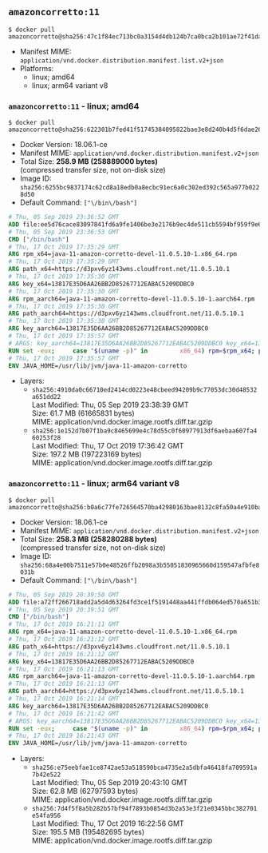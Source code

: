 ## `amazoncorretto:11`

```console
$ docker pull amazoncorretto@sha256:47c1f84ec713bc0a3154d4db124b7ca0bca2b101ae72f41da9c06f016309f344
```

-	Manifest MIME: `application/vnd.docker.distribution.manifest.list.v2+json`
-	Platforms:
	-	linux; amd64
	-	linux; arm64 variant v8

### `amazoncorretto:11` - linux; amd64

```console
$ docker pull amazoncorretto@sha256:622301b7fed41f51745384095822bae3e8d240b4d5f6dae26297fbe520b2df6b
```

-	Docker Version: 18.06.1-ce
-	Manifest MIME: `application/vnd.docker.distribution.manifest.v2+json`
-	Total Size: **258.9 MB (258889000 bytes)**  
	(compressed transfer size, not on-disk size)
-	Image ID: `sha256:6255bc9837174c62cd8a18edb0a8ecbc91ec6a0c302ed392c565a977b0228d50`
-	Default Command: `["\/bin\/bash"]`

```dockerfile
# Thu, 05 Sep 2019 23:36:52 GMT
ADD file:ee5d76cace83097841fd6a9fe1406be3e2176b9ec4de511cb5594bf959f9e657 in / 
# Thu, 05 Sep 2019 23:36:53 GMT
CMD ["/bin/bash"]
# Thu, 17 Oct 2019 17:35:29 GMT
ARG rpm_x64=java-11-amazon-corretto-devel-11.0.5.10-1.x86_64.rpm
# Thu, 17 Oct 2019 17:35:29 GMT
ARG path_x64=https://d3pxv6yz143wms.cloudfront.net/11.0.5.10.1
# Thu, 17 Oct 2019 17:35:30 GMT
ARG key_x64=13817E35D6AA26BB2D85267712EABAC5209DDBC0
# Thu, 17 Oct 2019 17:35:30 GMT
ARG rpm_aarch64=java-11-amazon-corretto-devel-11.0.5.10-1.aarch64.rpm
# Thu, 17 Oct 2019 17:35:30 GMT
ARG path_aarch64=https://d3pxv6yz143wms.cloudfront.net/11.0.5.10.1
# Thu, 17 Oct 2019 17:35:30 GMT
ARG key_aarch64=13817E35D6AA26BB2D85267712EABAC5209DDBC0
# Thu, 17 Oct 2019 17:35:57 GMT
# ARGS: key_aarch64=13817E35D6AA26BB2D85267712EABAC5209DDBC0 key_x64=13817E35D6AA26BB2D85267712EABAC5209DDBC0 path_aarch64=https://d3pxv6yz143wms.cloudfront.net/11.0.5.10.1 path_x64=https://d3pxv6yz143wms.cloudfront.net/11.0.5.10.1 rpm_aarch64=java-11-amazon-corretto-devel-11.0.5.10-1.aarch64.rpm rpm_x64=java-11-amazon-corretto-devel-11.0.5.10-1.x86_64.rpm
RUN set -eux;     case "$(uname -p)" in         x86_64) rpm=$rpm_x64; path=$path_x64; key=$key_x64 ;;         aarch64) rpm=$rpm_aarch64; path=$path_aarch64; key=$key_aarch64 ;;         *) echo >&2 "Unsupported architecture $(uname -p)."; exit 1 ;;     esac;         curl -O $path/$rpm     && export GNUPGHOME="$(mktemp -d)"     && gpg --batch --keyserver ha.pool.sks-keyservers.net --recv-keys $key     && gpg --armor --export $key > corretto.asc     && rpm --import corretto.asc     && rpm -K $rpm     && rpm -i $rpm     && rm -r $GNUPGHOME corretto.asc $rpm     && yum install -y fontconfig     && yum clean all
# Thu, 17 Oct 2019 17:35:57 GMT
ENV JAVA_HOME=/usr/lib/jvm/java-11-amazon-corretto
```

-	Layers:
	-	`sha256:4910da0c66710ed2414cd0223e48cbeed94209b9c77053dc30d48532a651dd22`  
		Last Modified: Thu, 05 Sep 2019 23:38:39 GMT  
		Size: 61.7 MB (61665831 bytes)  
		MIME: application/vnd.docker.image.rootfs.diff.tar.gzip
	-	`sha256:1e152d7b07f1ba9c8465699e4c78d55c0f60977913df6aebaa607fa460253f28`  
		Last Modified: Thu, 17 Oct 2019 17:36:42 GMT  
		Size: 197.2 MB (197223169 bytes)  
		MIME: application/vnd.docker.image.rootfs.diff.tar.gzip

### `amazoncorretto:11` - linux; arm64 variant v8

```console
$ docker pull amazoncorretto@sha256:b0a6c77fe726564570ba42980163bae8132c8fa50a4e910ba55a6e0cb703692a
```

-	Docker Version: 18.06.1-ce
-	Manifest MIME: `application/vnd.docker.distribution.manifest.v2+json`
-	Total Size: **258.3 MB (258280288 bytes)**  
	(compressed transfer size, not on-disk size)
-	Image ID: `sha256:68a4e00b7511e57b0e48526ffb2098a3b55051830965660d159547afbfe8031b`
-	Default Command: `["\/bin\/bash"]`

```dockerfile
# Thu, 05 Sep 2019 20:39:50 GMT
ADD file:a72ff266718add2a5d4d63264fd3ce1f5191448aa441ffdb064ed570a651b36a in / 
# Thu, 05 Sep 2019 20:39:51 GMT
CMD ["/bin/bash"]
# Thu, 17 Oct 2019 16:21:11 GMT
ARG rpm_x64=java-11-amazon-corretto-devel-11.0.5.10-1.x86_64.rpm
# Thu, 17 Oct 2019 16:21:12 GMT
ARG path_x64=https://d3pxv6yz143wms.cloudfront.net/11.0.5.10.1
# Thu, 17 Oct 2019 16:21:12 GMT
ARG key_x64=13817E35D6AA26BB2D85267712EABAC5209DDBC0
# Thu, 17 Oct 2019 16:21:13 GMT
ARG rpm_aarch64=java-11-amazon-corretto-devel-11.0.5.10-1.aarch64.rpm
# Thu, 17 Oct 2019 16:21:13 GMT
ARG path_aarch64=https://d3pxv6yz143wms.cloudfront.net/11.0.5.10.1
# Thu, 17 Oct 2019 16:21:14 GMT
ARG key_aarch64=13817E35D6AA26BB2D85267712EABAC5209DDBC0
# Thu, 17 Oct 2019 16:21:42 GMT
# ARGS: key_aarch64=13817E35D6AA26BB2D85267712EABAC5209DDBC0 key_x64=13817E35D6AA26BB2D85267712EABAC5209DDBC0 path_aarch64=https://d3pxv6yz143wms.cloudfront.net/11.0.5.10.1 path_x64=https://d3pxv6yz143wms.cloudfront.net/11.0.5.10.1 rpm_aarch64=java-11-amazon-corretto-devel-11.0.5.10-1.aarch64.rpm rpm_x64=java-11-amazon-corretto-devel-11.0.5.10-1.x86_64.rpm
RUN set -eux;     case "$(uname -p)" in         x86_64) rpm=$rpm_x64; path=$path_x64; key=$key_x64 ;;         aarch64) rpm=$rpm_aarch64; path=$path_aarch64; key=$key_aarch64 ;;         *) echo >&2 "Unsupported architecture $(uname -p)."; exit 1 ;;     esac;         curl -O $path/$rpm     && export GNUPGHOME="$(mktemp -d)"     && gpg --batch --keyserver ha.pool.sks-keyservers.net --recv-keys $key     && gpg --armor --export $key > corretto.asc     && rpm --import corretto.asc     && rpm -K $rpm     && rpm -i $rpm     && rm -r $GNUPGHOME corretto.asc $rpm     && yum install -y fontconfig     && yum clean all
# Thu, 17 Oct 2019 16:21:43 GMT
ENV JAVA_HOME=/usr/lib/jvm/java-11-amazon-corretto
```

-	Layers:
	-	`sha256:e75eebfae1ce8742ae53a518590bca4735e2a5dbfa46418fa709591a7b42e522`  
		Last Modified: Thu, 05 Sep 2019 20:43:10 GMT  
		Size: 62.8 MB (62797593 bytes)  
		MIME: application/vnd.docker.image.rootfs.diff.tar.gzip
	-	`sha256:7d4f5f8a5b282b57bf94f7893b0854d3b2a53e3f21e0345bbc382701e54fa956`  
		Last Modified: Thu, 17 Oct 2019 16:22:56 GMT  
		Size: 195.5 MB (195482695 bytes)  
		MIME: application/vnd.docker.image.rootfs.diff.tar.gzip
